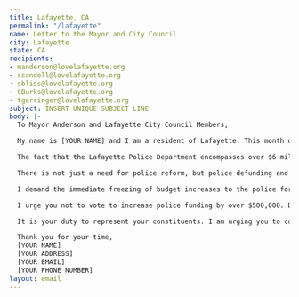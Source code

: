 ```yaml
---
title: Lafayette, CA
permalink: "/lafayette"
name: Letter to the Mayor and City Council
city: Lafayette
state: CA
recipients:
- manderson@lovelafayette.org
- scandell@lovelafayette.org
- sbliss@lovelafayette.org
- CBurks@lovelafayette.org
- tgerringer@lovelafayette.org
subject: INSERT UNIQUE SUBJECT LINE
body: |-
  To Mayor Anderson and Lafayette City Council Members,

  My name is [YOUR NAME] and I am a resident of Lafayette. This month our nation and community have been gripped by protests calling for an end to racism and anti-Blackness and a complete overhaul in our approach to criminal justice in America. We are demanding that our voices be heard and that real change be made to the way this city allocates its resources.

  The fact that the Lafayette Police Department encompasses over $6 million of the city’s general operating fund (already over 3 times MORE than public works or city planning) with apparent goals to increase by hundreds of thousands of dollars each year is shameful and unproductive. Research shows that a living wage, access to holistic health services and treatment, educational opportunity, and stable housing are far more successful at reducing crime than police or prisons (Source: Popular Democracy).

  There is not just a need for police reform, but police defunding and abolition. The entire structure of the police force is inherently corrupt and ineffective. The average police recruit spends 58 hours learning how to shoot and only 8 hours learning how to de-escalate (Source: Campaign Zero). They are not trained or equipped to react to the vast majority of crises. Phillip McHarris, a doctoral candidate focusing on race, argues that we must work towards a reality in which healthcare workers and emergency response teams handle substance abuse, domestic violence, homelessness, or mental health cases. Policies to “improve the police” are not enough, as there’s no evidence that implicit bias training or community relations initiatives help with reducing the abuses of policing (Source: The Nation). We need to reimagine public safety to prioritize alternatives to conflict rather than defaulting to violence.

  I demand the immediate freezing of budget increases to the police force, cancelling of cadet classes, demilitarization of our forces, and reallocation of funds from police to community-led health and safety strategies.

  I urge you not to vote to increase police funding by over $500,000. Do not be complicit in the disproportionate targeting and continuous oppression of people of color. Propose and vote to expand on Lafayette’s current efforts like the Affordable Housing program and funding of community-focused nonprofits. I demand a budget that supports community wellbeing, rather than empowers the police forces that tear them apart.

  It is your duty to represent your constituents. I am urging you to completely revise the Lafayette city budget for the upcoming fiscal year to fund the social programs long proven to be much more effective than policing at promoting community safety and equity. Public opinion is with me.

  Thank you for your time,
  [YOUR NAME]
  [YOUR ADDRESS]
  [YOUR EMAIL]
  [YOUR PHONE NUMBER]
layout: email
---
```



